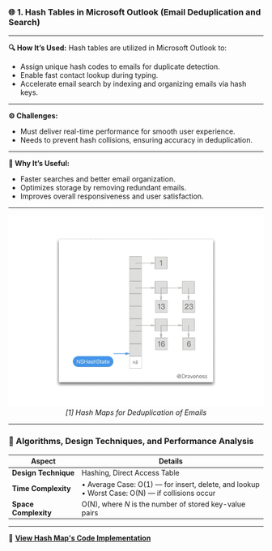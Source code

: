 
### 🌐 **1. Hash Tables in Microsoft Outlook (Email Deduplication and Search)**

---

**🔍 How It’s Used:**
Hash tables are utilized in Microsoft Outlook to:

* Assign unique hash codes to emails for duplicate detection.
* Enable fast contact lookup during typing.
* Accelerate email search by indexing and organizing emails via hash keys.

---

**⚙️ Challenges:**

* Must deliver real-time performance for smooth user experience.
* Needs to prevent hash collisions, ensuring accuracy in deduplication.

---

**🎯 Why It’s Useful:**

* Faster searches and better email organization.
* Optimizes storage by removing redundant emails.
* Improves overall responsiveness and user satisfaction.

---

<p align="center">
  <img src="https://github.com/Sindhuhurakadli/sindhu_portfolio.io/blob/main/images/2016-05-07-objc-hashtable-hashstate-next.gif?raw=true" alt="Microsoft Infrastructure - Hash Map Deduplication" width="600">
  <br>
  <em>[1] Hash Maps for Deduplication of Emails</em>
</p>

---

### 📐 Algorithms, Design Techniques, and Performance Analysis

| **Aspect**           | **Details**                                                                                          |
| -------------------- | ---------------------------------------------------------------------------------------------------- |
| **Design Technique** | Hashing, Direct Access Table                                                                         |
| **Time Complexity**  | • Average Case: O(1) — for insert, delete, and lookup  <br> • Worst Case: O(N) — if collisions occur |
| **Space Complexity** | O(N), where *N* is the number of stored key-value pairs                                              |

---

🔗 **[View Hash Map's Code Implementation](https://github.com/Sindhuhurakadli/sindhu_portfolio.io/blob/main/codes/hash.cpp)**


